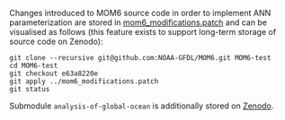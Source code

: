 Changes introduced to MOM6 source code in order to implement ANN parameterization are stored in [mom6_modifications.patch](https://github.com/m2lines/ANN-momentum-mesoscale/blob/main/src/mom6_modifications.patch) and can be visualised as follows (this feature exists to support long-term storage of source code on Zenodo):
```
git clone --recursive git@github.com:NOAA-GFDL/MOM6.git MOM6-test
cd MOM6-test
git checkout e63a8220e
git apply ../mom6_modifications.patch
git status
```

Submodule `analysis-of-global-ocean` is additionally stored on [Zenodo](https://zenodo.org/records/15325780).
